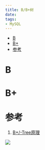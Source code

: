 ```yaml
---
title: B/B+树
date:
tags:
- MySQL
---
```

<!-- TOC -->

- [B](#b)
- [B+](#b)
- [参考](#参考)

<!-- /TOC -->
# B

# B+

# 参考

1. [B+/-Tree原理](https://www.cnblogs.com/shijianchuzhenzhi/p/6666537.html)

[![](https://static.segmentfault.com/v-5b1df2a7/global/img/creativecommons-cc.svg)](https://creativecommons.org/licenses/by-nc-nd/4.0/)
